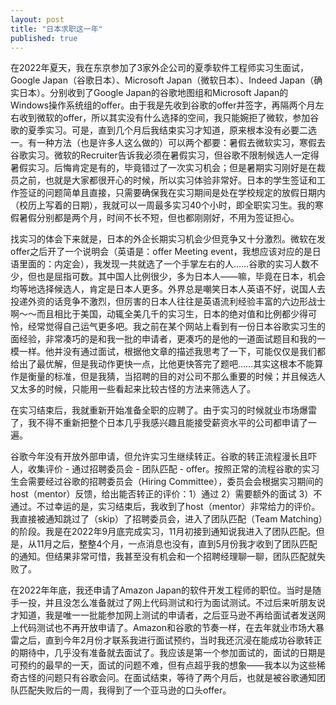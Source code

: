 ```yaml
---
layout: post
title: "日本求职这一年"
published: true
---
```


在2022年夏天，我在东京参加了3家外企公司的夏季软件工程师实习生面试，Google Japan（谷歌日本）、Microsoft Japan（微软日本）、Indeed Japan（确实日本）。分别收到了Google Japan的谷歌地图组和Microsoft Japan的Windows操作系统组的offer。由于我是先收到谷歌的offer并签字，再隔两个月左右收到微软的offer，所以其实没有什么选择的空间，我只能婉拒了微软，参加谷歌的夏季实习。可是，直到几个月后我结束实习才知道，原来根本没有必要二选一。有一种方法（也是许多人这么做的）可以两个都要：暑假去微软实习，寒假去谷歌实习。微软的Recruiter告诉我必须在暑假实习，但谷歌不限制候选人一定得暑假实习。后悔肯定是有的，毕竟错过了一次实习机会；但是暑期实习刚好是在裁员之前，也就是大家都很开心的时候，所以实习体验非常好。日本的学生签证和工作签证的问题简单且直接，只需要确保我在实习期间是处在学校规定的放假日期内（校历上写着的日期），我就可以一周最多实习40个小时，即全职实习生。我的寒假暑假分别都是两个月，时间不长不短，但也都刚刚好，不用为签证担心。

找实习的体会下来就是，日本的外企长期实习机会少但竞争又十分激烈。微软在发offer之后开了一个说明会（英语是：offer Meeting event，我想应该对应的是日语里面的：内定会），我发现一共就选了一个手掌左右的人……谷歌的实习人数不少，但也是屈指可数。其中国人比例很少，多为日本人——嘛，毕竟在日本，机会均等地选择候选人，肯定是日本人更多。外界总是嘲笑日本人英语不好，说国人去投递外资的话竞争不激烈，但厉害的日本人往往是英语流利经验丰富的六边形战士啊～～而且相比于美国，动辄全美几千的实习生，日本的绝对值和比例都少得可怜，经常觉得自己运气更多吧。我之前在某个网站上看到有一份日本谷歌实习生的面经验，非常凑巧的是和我一批的申请者，更凑巧的是他的一道面试题目和我的一模一样。他并没有通过面试，根据他文章的描述我思考了一下，可能仅仅是我们都给出了最优解，但是我动作更快一点，比他更快答完了题吧……其实这根本不能算作是衡量的标准，但是我猜，当招聘的目的对公司不那么重要的时候；并且候选人又太多的时候，只能用一些看起来比较古怪的方法来筛选人了。

在实习结束后，我就重新开始准备全职的应聘了。由于实习的时候就业市场爆雷了，我不得不重新把整个日本几乎我感兴趣且能接受薪资水平的公司都申请了一遍。

谷歌今年没有开放外部申请，但允许实习生继续转正。谷歌的转正流程漫长且吓人，收集评价 - 通过招聘委员会 - 团队匹配 - offer。按照正常的流程谷歌的实习生会需要经过谷歌的招聘委员会（Hiring Committee），委员会会根据实习期间的host（mentor）反馈，给出能否转正的评价：1）通过 2）需要额外的面试 3）不通过。不过幸运的是，实习结束后，我收到了host（mentor）非常给力的评价。我直接被通知跳过了（skip）了招聘委员会，进入了团队匹配（Team Matching）的阶段。我是在2022年9月底完成实习，11月初接到通知说我进入了团队匹配。但是，从11月之后，整整4个月，一点消息也没有，直到5月份我才收到了团队匹配的通知。但结果非常可惜，我甚至没有机会和一个招聘经理聊一聊，团队匹配就失败了。

在2022年年底，我还申请了Amazon Japan的软件开发工程师的职位。当时是随手一投，并且没怎么准备就过了网上代码测试和行为面试测试。不过后来听朋友说才知道，我是唯一一批能参加网上测试的申请者，之后亚马逊不再给面试者发送网上代码测试也不再开放申请了。Amazon和谷歌的节奏一样，在去年就业市场大暴雷之后，直到今年2月份才联系我进行面试预约，当时我还沉浸在能成功谷歌转正的期待中，几乎没有准备就去面试了。我应该是第一个参加面试的，面试的日期是可预约的最早的一天，面试的问题不难，但有点超乎我的想象——我本以为这些稀奇古怪的问题只有谷歌会问。在面试结束，等待了两个月后，也就是被谷歌通知团队匹配失败后的一周，我得到了一个亚马逊的口头offer。